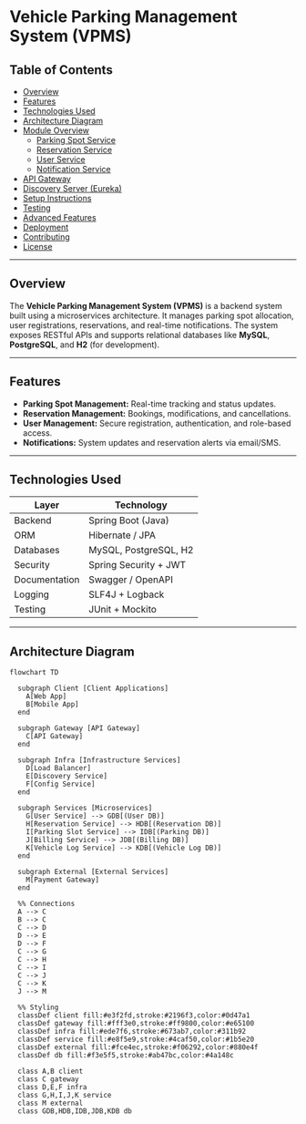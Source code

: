 # Vehicle Parking Management System (VPMS)

## Table of Contents

- [Overview](#overview)
- [Features](#features)
- [Technologies Used](#technologies-used)
- [Architecture Diagram](#architecture-diagram)
- [Module Overview](#module-overview)
  - [Parking Spot Service](#parking-spot-service)
  - [Reservation Service](#reservation-service)
  - [User Service](#user-service)
  - [Notification Service](#notification-service)
- [API Gateway](#api-gateway)
- [Discovery Server (Eureka)](#discovery-server-eureka)
- [Setup Instructions](#setup-instructions)
- [Testing](#testing)
- [Advanced Features](#advanced-features)
- [Deployment](#deployment)
- [Contributing](#contributing)
- [License](#license)

---

## Overview

The **Vehicle Parking Management System (VPMS)** is a backend system built using a microservices architecture. It manages parking spot allocation, user registrations, reservations, and real-time notifications. The system exposes RESTful APIs and supports relational databases like **MySQL**, **PostgreSQL**, and **H2** (for development).

---

## Features

- **Parking Spot Management:** Real-time tracking and status updates.
- **Reservation Management:** Bookings, modifications, and cancellations.
- **User Management:** Secure registration, authentication, and role-based access.
- **Notifications:** System updates and reservation alerts via email/SMS.

---

## Technologies Used

| Layer        | Technology               |
|--------------|---------------------------|
| Backend      | Spring Boot (Java)        |
| ORM          | Hibernate / JPA           |
| Databases    | MySQL, PostgreSQL, H2     |
| Security     | Spring Security + JWT     |
| Documentation| Swagger / OpenAPI         |
| Logging      | SLF4J + Logback           |
| Testing      | JUnit + Mockito           |

---

## Architecture Diagram
```mermaid
flowchart TD
 
  subgraph Client [Client Applications]
    A[Web App]
    B[Mobile App]
  end
 
  subgraph Gateway [API Gateway]
    C[API Gateway]
  end
 
  subgraph Infra [Infrastructure Services]
    D[Load Balancer]
    E[Discovery Service]
    F[Config Service]
  end
 
  subgraph Services [Microservices]
    G[User Service] --> GDB[(User DB)]
    H[Reservation Service] --> HDB[(Reservation DB)]
    I[Parking Slot Service] --> IDB[(Parking DB)]
    J[Billing Service] --> JDB[(Billing DB)]
    K[Vehicle Log Service] --> KDB[(Vehicle Log DB)]
  end
 
  subgraph External [External Services]
    M[Payment Gateway]
  end
 
  %% Connections
  A --> C
  B --> C
  C --> D
  D --> E
  D --> F
  C --> G
  C --> H
  C --> I
  C --> J
  C --> K
  J --> M
 
  %% Styling
  classDef client fill:#e3f2fd,stroke:#2196f3,color:#0d47a1
  classDef gateway fill:#fff3e0,stroke:#ff9800,color:#e65100
  classDef infra fill:#ede7f6,stroke:#673ab7,color:#311b92
  classDef service fill:#e8f5e9,stroke:#4caf50,color:#1b5e20
  classDef external fill:#fce4ec,stroke:#f06292,color:#880e4f
  classDef db fill:#f3e5f5,stroke:#ab47bc,color:#4a148c
 
  class A,B client
  class C gateway
  class D,E,F infra
  class G,H,I,J,K service
  class M external
  class GDB,HDB,IDB,JDB,KDB db
```
